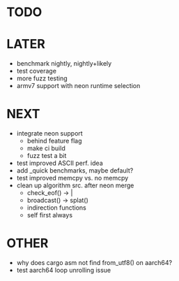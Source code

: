 # TODO

# LATER
* benchmark nightly, nightly+likely
* test coverage
* more fuzz testing
* armv7 support with neon runtime selection

# NEXT
* integrate neon support
  * behind feature flag
  * make ci build
  * fuzz test a bit
* test improved ASCII perf. idea
* add _quick benchmarks, maybe default?
* test improved memcpy vs. no memcpy
* clean up algorithm src. after neon merge
  * check_eof() -> |
  * broadcast() -> splat()
  * indirection functions
  * self first always

# OTHER
* why does cargo asm not find from_utf8() on aarch64?
* test aarch64 loop unrolling issue